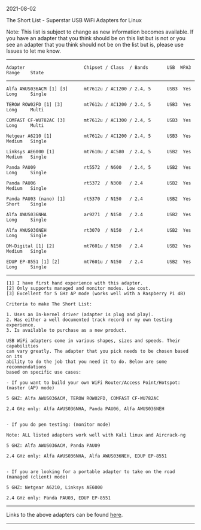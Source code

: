 2021-08-02

The Short List - Superstar USB WiFi Adapters for Linux

Note: This list is subject to change as new information becomes available.  If you
have an adapter that you think should be on this list but is not or you see an adapter
that you think should not be on the list but is, please use Issues to let me know. 

-----

```
Adapter                      Chipset / Class  / Bands       USB  WPA3  Range    State
```

-----

```
Alfa AWUS036ACM [1] [3]      mt7612u / AC1200 / 2.4, 5      USB3  Yes  Long     Single

TEROW ROW02FD [1] [3]        mt7612u / AC1200 / 2.4, 5      USB3  Yes  Long     Multi

COMFAST CF-WU782AC [3]       mt7612u / AC1300 / 2.4, 5      USB3  Yes  Long     Multi

Netgear A6210 [1]            mt7612u / AC1200 / 2.4, 5      USB3  Yes  Medium   Single

Linksys AE6000 [1]           mt7610u / AC580  / 2.4, 5      USB2  Yes  Medium   Single

Panda PAU09                  rt5572  / N600   / 2.4, 5      USB2  Yes  Long     Single

Panda PAU06                  rt5372  / N300   / 2.4         USB2  Yes  Medium   Single

Panda PAU03 (nano) [1]       rt5370  / N150   / 2.4         USB2  Yes  Short    Single        

Alfa AWUS036NHA              ar9271  / N150   / 2.4         USB2  Yes  Long     Single

Alfa AWUS036NEH              rt3070  / N150   / 2.4         USB2  Yes  Long     Single

DM-Digital [1] [2]           mt7601u / N150   / 2.4         USB2  Yes  Medium   Single

EDUP EP-8551 [1] [2]         mt7601u / N150   / 2.4         USB2  Yes  Long     Single
```

-----

```
[1] I have first hand experience with this adapter.
[2] Only supports managed and monitor modes. Low cost.
[3] Excellent for 5 GHz AP mode (works well with a Raspberry Pi 4B)

Criteria to make The Short List: 

1. Uses an In-kernel driver (adapter is plug and play).
2. Has either a well documented track record or my own testing experience.
3. Is available to purchase as a new product.

USB WiFi adapters come in various shapes, sizes and speeds. Their capabilities
can vary greatly. The adapter that you pick needs to be chosen based on its
ability to do the job that you need it to do. Below are some recommendations
based on specific use cases:

- If you want to build your own WiFi Router/Access Point/Hotspot: (master (AP) mode)

5 GHZ: Alfa AWUS036ACM, TEROW ROW02FD, COMFAST CF-WU782AC

2.4 GHz only: Alfa AWUS036NHA, Panda PAU06, Alfa AWUS036NEH


- If you do pen testing: (monitor mode)

Note: ALL listed adapters work well with Kali linux and Aircrack-ng

5 GHZ: Alfa AWUS036ACM, Panda PAU09 

2.4 GHz only: Alfa AWUS036NHA, Alfa AWUS036NEH, EDUP EP-8551


- If you are looking for a portable adapter to take on the road (managed (client) mode)

5 GHZ: Netgear A6210, Linksys AE6000

2.4 GHz only: Panda PAU03, EDUP EP-8551

```
-----

Links to the above adapters can be found [here](https://github.com/morrownr/USB-WiFi).

-----
